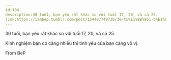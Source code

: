 ```yaml
---
id:184
description:30 tuổi, bạn yêu rất khác so với tuổi 17, 20, và cả 25.
link:https://iambep.tumblr.com/post/154407749736/30-tu%E1%BB%95i-b%E1%BA%A1n-y%C3%AAu-r%E1%BA%A5t-kh%C3%A1c-so-v%E1%BB%9Bi-tu%E1%BB%95i-17-20-v%C3%A0
---
```


30 tuổi, bạn yêu rất khác so với tuổi 17, 20, và cả 25.

Kinh nghiệm bạn có càng nhiều thì tình yêu của bạn càng vô vị.

From BeP